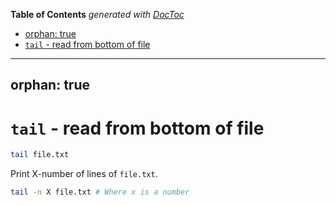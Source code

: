 <!-- START doctoc generated TOC please keep comment here to allow auto update -->
<!-- DON'T EDIT THIS SECTION, INSTEAD RE-RUN doctoc TO UPDATE -->
**Table of Contents**  *generated with [DocToc](https://github.com/thlorenz/doctoc)*

  - [orphan: true](#orphan-true)
- [`tail` - read from bottom of file](#tail---read-from-bottom-of-file)

<!-- END doctoc generated TOC please keep comment here to allow auto update -->

---
orphan: true
---

# `tail` - read from bottom of file

```bash
tail file.txt
```

Print X-number of lines of `file.txt`.

```bash
tail -n X file.txt # Where x is a number 
```
